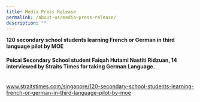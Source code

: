 ```yaml
---
title: Media Press Release
permalink: /about-us/media-press-release/
description: ""
---
```

<p><b>120 secondary school students learning French or German in third language pilot by MOE</b></p><p>
	</p><p></p><h4>Peicai Secondary School student Faiqah Hutami Nastiti Ridzuan, 14 interviewed by Straits Times for taking German Language.</h4><p></p><br>
	<a rel="noopener" target="_blank" href="https://www.straitstimes.com/singapore/120-secondary-school-students-learning-french-or-german-in-third-language-pilot-by-moe">www.straitstimes.com/singapore/120-secondary-school-students-learning-french-or-german-in-third-language-pilot-by-moe</a>